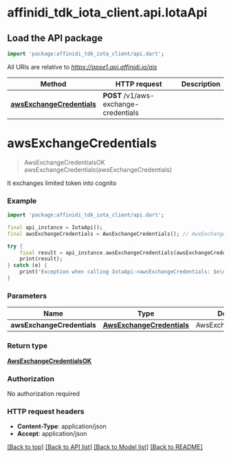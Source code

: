 # affinidi_tdk_iota_client.api.IotaApi

## Load the API package

```dart
import 'package:affinidi_tdk_iota_client/api.dart';
```

All URIs are relative to *https://apse1.api.affinidi.io/ais*

| Method                                                          | HTTP request                          | Description |
| --------------------------------------------------------------- | ------------------------------------- | ----------- |
| [**awsExchangeCredentials**](IotaApi.md#awsexchangecredentials) | **POST** /v1/aws-exchange-credentials |

# **awsExchangeCredentials**

> AwsExchangeCredentialsOK awsExchangeCredentials(awsExchangeCredentials)

It exchanges limited token into cognito

### Example

```dart
import 'package:affinidi_tdk_iota_client/api.dart';

final api_instance = IotaApi();
final awsExchangeCredentials = AwsExchangeCredentials(); // AwsExchangeCredentials | AwsExchangeCredentials

try {
    final result = api_instance.awsExchangeCredentials(awsExchangeCredentials);
    print(result);
} catch (e) {
    print('Exception when calling IotaApi->awsExchangeCredentials: $e\n');
}
```

### Parameters

| Name                       | Type                                                    | Description            | Notes |
| -------------------------- | ------------------------------------------------------- | ---------------------- | ----- |
| **awsExchangeCredentials** | [**AwsExchangeCredentials**](AwsExchangeCredentials.md) | AwsExchangeCredentials |

### Return type

[**AwsExchangeCredentialsOK**](AwsExchangeCredentialsOK.md)

### Authorization

No authorization required

### HTTP request headers

- **Content-Type**: application/json
- **Accept**: application/json

[[Back to top]](#) [[Back to API list]](../README.md#documentation-for-api-endpoints) [[Back to Model list]](../README.md#documentation-for-models) [[Back to README]](../README.md)
